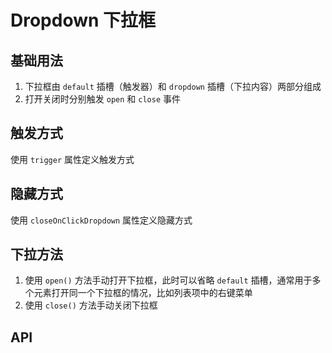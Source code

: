 # Dropdown 下拉框

## 基础用法

1. 下拉框由 `default` 插槽（触发器）和 `dropdown` 插槽（下拉内容）两部分组成
2. 打开关闭时分别触发 `open` 和 `close` 事件

<preview path="./demos/basic.vue"></preview>

## 触发方式

使用 `trigger` 属性定义触发方式

<preview path="./demos/trigger.vue"></preview>

## 隐藏方式

使用 `closeOnClickDropdown` 属性定义隐藏方式

<preview path="./demos/close.vue"></preview>

## 下拉方法

1. 使用 `open()` 方法手动打开下拉框，此时可以省略 `default` 插槽，通常用于多个元素打开同一个下拉框的情况，比如列表项中的右键菜单
2. 使用 `close()` 方法手动关闭下拉框

<preview path="./demos/method.vue"></preview>

## API

<!--@include: ./parts/api.md -->
